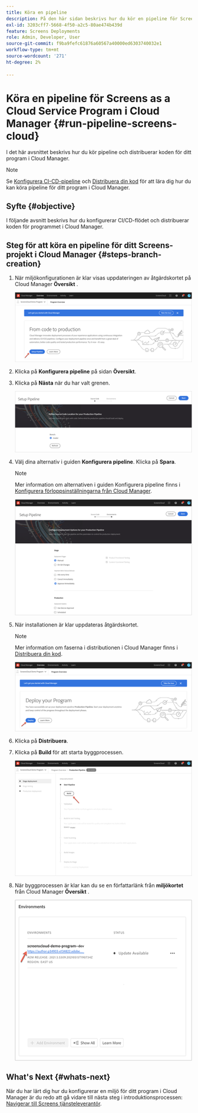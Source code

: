 ```yaml
---
title: Köra en pipeline
description: På den här sidan beskrivs hur du kör en pipeline för Screens som ett Cloud Service-projekt i Cloud Manager.
exl-id: 3203cff7-5668-4f50-a2c5-80ae474b439d
feature: Screens Deployments
role: Admin, Developer, User
source-git-commit: f9ba9fefc61876a60567a40000ed6303740032e1
workflow-type: tm+mt
source-wordcount: '271'
ht-degree: 2%

---
```


# Köra en pipeline för Screens as a Cloud Service Program i Cloud Manager {#run-pipeline-screens-cloud}

I det här avsnittet beskrivs hur du kör pipeline och distribuerar koden för ditt program i Cloud Manager.

>[!NOTE]
>Se [Konfigurera CI-CD-pipeline](https://experienceleague.adobe.com/docs/experience-manager-cloud-service/content/implementing/using-cloud-manager/cicd-pipelines/configuring-production-pipelines.html?lang=sv-SE) och [Distribuera din kod](https://experienceleague.adobe.com/docs/experience-manager-cloud-service/content/implementing/using-cloud-manager/deploy-code.html?lang=sv-SE) för att lära dig hur du kan köra pipeline för ditt program i Cloud Manager.

## Syfte {#objective}

I följande avsnitt beskrivs hur du konfigurerar CI/CD-flödet och distribuerar koden för programmet i Cloud Manager.

## Steg för att köra en pipeline för ditt Screens-projekt i Cloud Manager {#steps-branch-creation}

1. När miljökonfigurationen är klar visas uppdateringen av åtgärdskortet på Cloud Manager **Översikt** .

   ![bild](/help/screens-cloud/assets/onboarding/add-environ3.png)

1. Klicka på **Konfigurera pipeline** på sidan **Översikt**.

1. Klicka på **Nästa** när du har valt grenen.

   ![bild](/help/screens-cloud/assets/onboarding/run-pipeline1.png)

1. Välj dina alternativ i guiden **Konfigurera pipeline**. Klicka på **Spara**.

   >[!NOTE]
   >Mer information om alternativen i guiden Konfigurera pipeline finns i [Konfigurera förloppsinställningarna från Cloud Manager](https://experienceleague.adobe.com/docs/experience-manager-cloud-service/content/implementing/using-cloud-manager/cicd-pipelines/configuring-production-pipelines.html?lang=sv-SE).

   ![bild](/help/screens-cloud/assets/onboarding/run-pipeline2-a.png)

1. När installationen är klar uppdateras åtgärdskortet.

   >[!NOTE]
   >Mer information om faserna i distributionen i Cloud Manager finns i [Distribuera din kod](https://experienceleague.adobe.com/docs/experience-manager-cloud-service/content/implementing/using-cloud-manager/deploy-code.html?lang=sv-SE).

   ![bild](/help/screens-cloud/assets/onboarding/run-pipeline3.png)

1. Klicka på **Distribuera**.

1. Klicka på **Build** för att starta byggprocessen.

   ![bild](/help/screens-cloud/assets/onboarding/run-pipeline4.png)

1. När byggprocessen är klar kan du se en författarlänk från **miljökortet** från Cloud Manager **Översikt** .

   ![bild](/help/screens-cloud/assets/onboarding/run-pipeline5.png)

## What&#39;s Next {#whats-next}

När du har lärt dig hur du konfigurerar en miljö för ditt program i Cloud Manager är du redo att gå vidare till nästa steg i introduktionsprocessen: [Navigerar till Screens tjänsteleverantör](/help/screens-cloud/configuring/navigating-to-screens-services-provider.md).
